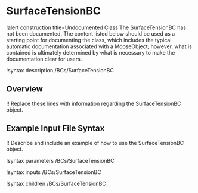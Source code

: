 # SurfaceTensionBC

!alert construction title=Undocumented Class
The SurfaceTensionBC has not been documented. The content listed below should be used as a starting point for
documenting the class, which includes the typical automatic documentation associated with a
MooseObject; however, what is contained is ultimately determined by what is necessary to make the
documentation clear for users.

!syntax description /BCs/SurfaceTensionBC

## Overview

!! Replace these lines with information regarding the SurfaceTensionBC object.

## Example Input File Syntax

!! Describe and include an example of how to use the SurfaceTensionBC object.

!syntax parameters /BCs/SurfaceTensionBC

!syntax inputs /BCs/SurfaceTensionBC

!syntax children /BCs/SurfaceTensionBC
